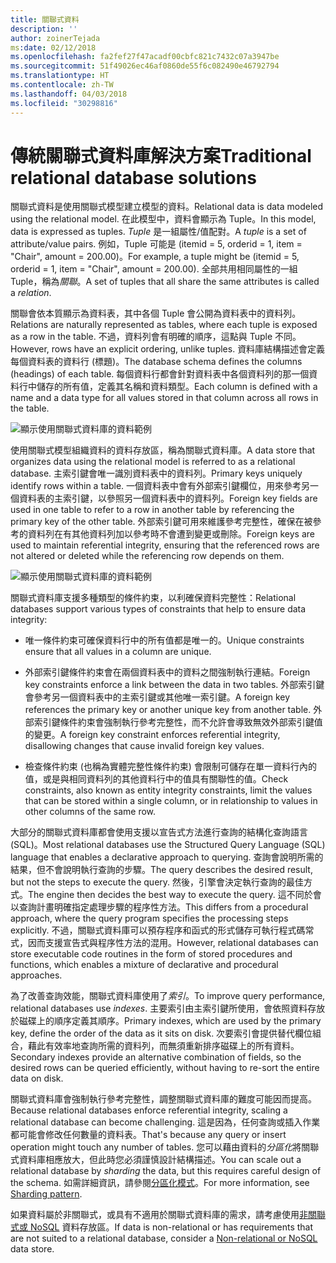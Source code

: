 ```yaml
---
title: 關聯式資料
description: ''
author: zoinerTejada
ms:date: 02/12/2018
ms.openlocfilehash: fa2fef27f47acadf00cbfc821c7432c07a3947be
ms.sourcegitcommit: 51f49026ec46af0860de55f6c082490e46792794
ms.translationtype: HT
ms.contentlocale: zh-TW
ms.lasthandoff: 04/03/2018
ms.locfileid: "30298816"
---
```

# <a name="traditional-relational-database-solutions"></a><span data-ttu-id="37401-102">傳統關聯式資料庫解決方案</span><span class="sxs-lookup"><span data-stu-id="37401-102">Traditional relational database solutions</span></span>

<span data-ttu-id="37401-103">關聯式資料是使用關聯式模型建立模型的資料。</span><span class="sxs-lookup"><span data-stu-id="37401-103">Relational data is data modeled using the relational model.</span></span> <span data-ttu-id="37401-104">在此模型中，資料會顯示為 Tuple。</span><span class="sxs-lookup"><span data-stu-id="37401-104">In this model, data is expressed as tuples.</span></span> <span data-ttu-id="37401-105">*Tuple* 是一組屬性/值配對。</span><span class="sxs-lookup"><span data-stu-id="37401-105">A *tuple* is a set of attribute/value pairs.</span></span> <span data-ttu-id="37401-106">例如，Tuple 可能是 (itemid = 5, orderid = 1, item = "Chair", amount = 200.00)。</span><span class="sxs-lookup"><span data-stu-id="37401-106">For example, a tuple might be (itemid = 5, orderid = 1, item = "Chair", amount = 200.00).</span></span> <span data-ttu-id="37401-107">全部共用相同屬性的一組 Tuple，稱為*關聯*。</span><span class="sxs-lookup"><span data-stu-id="37401-107">A set of tuples that all share the same attributes is called a *relation*.</span></span> 

<span data-ttu-id="37401-108">關聯會依本質顯示為資料表，其中各個 Tuple 會公開為資料表中的資料列。</span><span class="sxs-lookup"><span data-stu-id="37401-108">Relations are naturally represented as tables, where each tuple is exposed as a row in the table.</span></span> <span data-ttu-id="37401-109">不過，資料列會有明確的順序，這點與 Tuple 不同。</span><span class="sxs-lookup"><span data-stu-id="37401-109">However, rows have an explicit ordering, unlike tuples.</span></span> <span data-ttu-id="37401-110">資料庫結構描述會定義每個資料表的資料行 (標題)。</span><span class="sxs-lookup"><span data-stu-id="37401-110">The database schema defines the columns (headings) of each table.</span></span> <span data-ttu-id="37401-111">每個資料行都會針對資料表中各個資料列的那一個資料行中儲存的所有值，定義其名稱和資料類型。</span><span class="sxs-lookup"><span data-stu-id="37401-111">Each column is defined with a name and a data type for all values stored in that column across all rows in the table.</span></span>

![顯示使用關聯式資料庫的資料範例](../images/example-relational.png)

<span data-ttu-id="37401-113">使用關聯式模型組織資料的資料存放區，稱為關聯式資料庫。</span><span class="sxs-lookup"><span data-stu-id="37401-113">A data store that organizes data using the relational model is referred to as a relational database.</span></span> <span data-ttu-id="37401-114">主索引鍵會唯一識別資料表中的資料列。</span><span class="sxs-lookup"><span data-stu-id="37401-114">Primary keys uniquely identify rows within a table.</span></span> <span data-ttu-id="37401-115">一個資料表中會有外部索引鍵欄位，用來參考另一個資料表的主索引鍵，以參照另一個資料表中的資料列。</span><span class="sxs-lookup"><span data-stu-id="37401-115">Foreign key fields are used in one table to refer to a row in another table by referencing the primary key of the other table.</span></span> <span data-ttu-id="37401-116">外部索引鍵可用來維護參考完整性，確保在被參考的資料列在有其他資料列加以參考時不會遭到變更或刪除。</span><span class="sxs-lookup"><span data-stu-id="37401-116">Foreign keys are used to maintain referential integrity, ensuring that the referenced rows are not altered or deleted while the referencing row depends on them.</span></span> 

![顯示使用關聯式資料庫的資料範例](../images/example-relational2.png)

<span data-ttu-id="37401-118">關聯式資料庫支援多種類型的條件約束，以利確保資料完整性：</span><span class="sxs-lookup"><span data-stu-id="37401-118">Relational databases support various types of constraints that help to ensure data integrity:</span></span>

- <span data-ttu-id="37401-119">唯一條件約束可確保資料行中的所有值都是唯一的。</span><span class="sxs-lookup"><span data-stu-id="37401-119">Unique constraints ensure that all values in a column are unique.</span></span> 

- <span data-ttu-id="37401-120">外部索引鍵條件約束會在兩個資料表中的資料之間強制執行連結。</span><span class="sxs-lookup"><span data-stu-id="37401-120">Foreign key constraints enforce a link between the data in two tables.</span></span> <span data-ttu-id="37401-121">外部索引鍵會參考另一個資料表中的主索引鍵或其他唯一索引鍵。</span><span class="sxs-lookup"><span data-stu-id="37401-121">A foreign key references the primary key or another unique key from another table.</span></span> <span data-ttu-id="37401-122">外部索引鍵條件約束會強制執行參考完整性，而不允許會導致無效外部索引鍵值的變更。</span><span class="sxs-lookup"><span data-stu-id="37401-122">A foreign key constraint enforces referential integrity, disallowing changes that cause invalid foreign key values.</span></span>

- <span data-ttu-id="37401-123">檢查條件約束 (也稱為實體完整性條件約束) 會限制可儲存在單一資料行內的值，或是與相同資料列的其他資料行中的值具有關聯性的值。</span><span class="sxs-lookup"><span data-stu-id="37401-123">Check constraints, also known as entity integrity constraints, limit the values that can be stored within a single column, or in relationship to values in other columns of the same row.</span></span> 

<span data-ttu-id="37401-124">大部分的關聯式資料庫都會使用支援以宣告式方法進行查詢的結構化查詢語言 (SQL)。</span><span class="sxs-lookup"><span data-stu-id="37401-124">Most relational databases use the Structured Query Language (SQL) language that enables a declarative approach to querying.</span></span> <span data-ttu-id="37401-125">查詢會說明所需的結果，但不會說明執行查詢的步驟。</span><span class="sxs-lookup"><span data-stu-id="37401-125">The query describes the desired result, but not the steps to execute the query.</span></span> <span data-ttu-id="37401-126">然後，引擎會決定執行查詢的最佳方式。</span><span class="sxs-lookup"><span data-stu-id="37401-126">The engine then decides the best way to execute the query.</span></span> <span data-ttu-id="37401-127">這不同於會以查詢計畫明確指定處理步驟的程序性方法。</span><span class="sxs-lookup"><span data-stu-id="37401-127">This differs from a procedural approach, where the query program specifies the processing steps explicitly.</span></span> <span data-ttu-id="37401-128">不過，關聯式資料庫可以預存程序和函式的形式儲存可執行程式碼常式，因而支援宣告式與程序性方法的混用。</span><span class="sxs-lookup"><span data-stu-id="37401-128">However, relational databases can store executable code routines in the form of stored procedures and functions, which enables a mixture of declarative and procedural approaches.</span></span>

<span data-ttu-id="37401-129">為了改善查詢效能，關聯式資料庫使用了*索引*。</span><span class="sxs-lookup"><span data-stu-id="37401-129">To improve query performance, relational databases use *indexes*.</span></span> <span data-ttu-id="37401-130">主要索引由主索引鍵所使用，會依照資料存放於磁碟上的順序定義其順序。</span><span class="sxs-lookup"><span data-stu-id="37401-130">Primary indexes, which are used by the primary key, define the order of the data as it sits on disk.</span></span> <span data-ttu-id="37401-131">次要索引會提供替代欄位組合，藉此有效率地查詢所需的資料列，而無須重新排序磁碟上的所有資料。</span><span class="sxs-lookup"><span data-stu-id="37401-131">Secondary indexes provide an alternative combination of fields, so the desired rows can be queried efficiently, without having to re-sort the entire data on disk.</span></span>

<span data-ttu-id="37401-132">關聯式資料庫會強制執行參考完整性，調整關聯式資料庫的難度可能因而提高。</span><span class="sxs-lookup"><span data-stu-id="37401-132">Because relational databases enforce referential integrity, scaling a relational database can become challenging.</span></span> <span data-ttu-id="37401-133">這是因為，任何查詢或插入作業都可能會修改任何數量的資料表。</span><span class="sxs-lookup"><span data-stu-id="37401-133">That's because any query or insert operation might touch any number of tables.</span></span> <span data-ttu-id="37401-134">您可以藉由資料的*分區化*將關聯式資料庫相應放大，但此時您必須謹慎設計結構描述。</span><span class="sxs-lookup"><span data-stu-id="37401-134">You can scale out a relational database by *sharding* the data, but this requires careful design of the schema.</span></span> <span data-ttu-id="37401-135">如需詳細資訊，請參閱[分區化模式](../../patterns/sharding.md)。</span><span class="sxs-lookup"><span data-stu-id="37401-135">For more information, see [Sharding pattern](../../patterns/sharding.md).</span></span>

<span data-ttu-id="37401-136">如果資料屬於非關聯式，或具有不適用於關聯式資料庫的需求，請考慮使用[非關聯式或 NoSQL](../big-data/non-relational-data.md) 資料存放區。</span><span class="sxs-lookup"><span data-stu-id="37401-136">If data is non-relational or has requirements that are not suited to a relational database, consider a [Non-relational or NoSQL](../big-data/non-relational-data.md) data store.</span></span>
